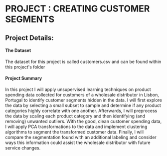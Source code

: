 # PROJECT : CREATING CUSTOMER SEGMENTS 

## Project Details: 


#### The Dataset 
The dataset for this project is called customers.csv and can be found within this project's folder

#### Project Summary 
In this project I  will apply unsupervised learning techniques on product spending data collected for customers of a wholesale distributor in Lisbon, Portugal to identify customer segments hidden in the data. I will first explore the data by selecting a small subset to sample and determine if any product categories highly correlate with one another. Afterwards, I will preprocess the data by scaling each product category and then identifying (and removing) unwanted outliers. With the good, clean customer spending data, I will apply PCA transformations to the data and implement clustering algorithms to segment the transformed customer data. Finally, I will compare the segmentation found with an additional labeling and consider ways this information could assist the wholesale distributor with future service changes.
